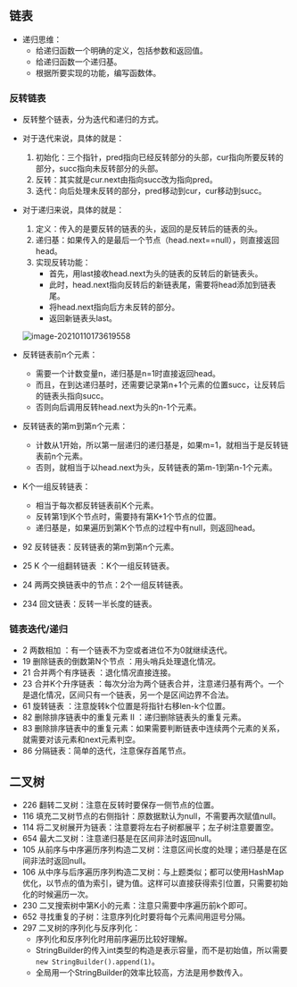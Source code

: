 ## 链表

- 递归思维：
  - 给递归函数一个明确的定义，包括参数和返回值。
  - 给递归函数一个递归基。
  - 根据所要实现的功能，编写函数体。

### 反转链表

- 反转整个链表，分为迭代和递归的方式。

- 对于迭代来说，具体的就是：

  1. 初始化：三个指针，pred指向已经反转部分的头部，cur指向所要反转的部分，succ指向未反转部分的头部。
  2. 反转：其实就是cur.next由指向succ改为指向pred。
  3. 迭代：向后处理未反转的部分，pred移动到cur，cur移动到succ。

- 对于递归来说，具体的就是：

  1. 定义：传入的是要反转的链表的头，返回的是反转后的链表的头。
  2. 递归基：如果传入的是最后一个节点（head.next==null），则直接返回head。
  3. 实现反转功能：
     - 首先，用last接收head.next为头的链表的反转后的新链表头。
     - 此时，head.next指向反转后的新链表尾，需要将head添加到链表尾。
     - 将head.next指向后方未反转的部分。
     - 返回新链表头last。

  ![image-20210110173619558](http://iwehdio.gitee.io/img/my-img/21-01/image-20210110173619558.png)

- 反转链表前n个元素：

  - 需要一个计数变量n，递归基是n=1时直接返回head。
  - 而且，在到达递归基时，还需要记录第n+1个元素的位置succ，让反转后的链表头指向succ。
  - 否则向后调用反转head.next为头的n-1个元素。

- 反转链表的第m到第n个元素：

  - 计数从1开始，所以第一层递归的递归基是，如果m=1，就相当于是反转链表前n个元素。
  - 否则，就相当于以head.next为头，反转链表的第m-1到第n-1个元素。

- K个一组反转链表：

  - 相当于每次都反转链表前K个元素。
  - 反转第1到K个节点时，需要持有第K+1个节点的位置。
  - 递归基是，如果遍历到第K个节点的过程中有null，则返回head。

- 92 反转链表：反转链表的第m到第n个元素。
- 25 K 个一组翻转链表 ：K个一组反转链表。
- 24 两两交换链表中的节点：2个一组反转链表。
- 234 回文链表：反转一半长度的链表。

### 链表迭代/递归

- 2 两数相加  ：有一个链表不为空或者进位不为0就继续迭代。
- 19 删除链表的倒数第N个节点  ：用头哨兵处理退化情况。
- 21 合并两个有序链表 ：退化情况直接连接。
- 23 合并K个升序链表 ：每次分治为两个链表合并，注意递归基有两个。一个是退化情况，区间只有一个链表，另一个是区间边界不合法。
- 61 旋转链表 ：注意旋转k个位置是将指针右移len-k个位置。
- 82 删除排序链表中的重复元素 II  ：递归删除链表头的重复元素。
- 83 删除排序链表中的重复元素：如果需要判断链表中连续两个元素的关系，就需要对该元素和next元素判空。
- 86 分隔链表：简单的迭代，注意保存首尾节点。



## 二叉树

- 226 翻转二叉树：注意在反转时要保存一侧节点的位置。
- 116 填充二叉树节点的右侧指针：原数据默认为null，不需要再次赋值null。
- 114 将二叉树展开为链表：注意要将左右子树都展平；左子树注意要置空。
- 654 最大二叉树：注意递归基是在区间非法时返回null。
- 105 从前序与中序遍历序列构造二叉树：注意区间长度的处理；递归基是在区间非法时返回null。
- 106 从中序与后序遍历序列构造二叉树：与上题类似；都可以使用HashMap优化，以节点的值为索引，键为值。这样可以直接获得索引位置，只需要初始化的时候遍历一次。
- 230 二叉搜索树中第K小的元素：注意只需要中序遍历前k个即可。
- 652 寻找重复的子树：注意序列化时要将每个元素间用逗号分隔。
- 297 二叉树的序列化与反序列化：
  - 序列化和反序列化时用前序遍历比较好理解。
  - StringBuilder的传入int类型的构造是表示容量，而不是初始值，所以需要`new StringBuilder().append(1)`。
  - 全局用一个StringBuilder的效率比较高，方法是用参数传入。

